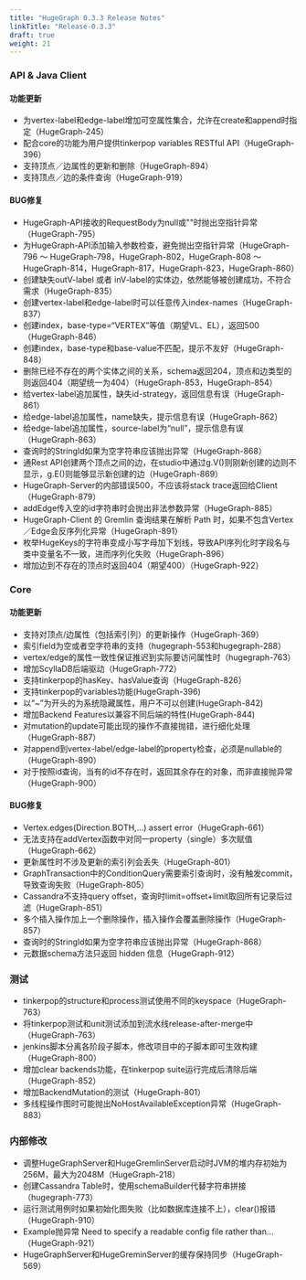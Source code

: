 ```yaml
---
title: "HugeGraph 0.3.3 Release Notes"
linkTitle: "Release-0.3.3"
draft: true
weight: 21
---
```


### API & Java Client

#### 功能更新
- 为vertex-label和edge-label增加可空属性集合，允许在create和append时指定（HugeGraph-245）
- 配合core的功能为用户提供tinkerpop variables RESTful API（HugeGraph-396）
- 支持顶点／边属性的更新和删除（HugeGraph-894）
- 支持顶点／边的条件查询（HugeGraph-919）
 
#### BUG修复
- HugeGraph-API接收的RequestBody为null或""时抛出空指针异常（HugeGraph-795）
- 为HugeGraph-API添加输入参数检查，避免抛出空指针异常（HugeGraph-796 ～ HugeGraph-798，HugeGraph-802，HugeGraph-808 ～ HugeGraph-814，HugeGraph-817，HugeGraph-823，HugeGraph-860）
- 创建缺失outV-label 或者 inV-label的实体边，依然能够被创建成功，不符合需求（HugeGraph-835）
- 创建vertex-label和edge-label时可以任意传入index-names（HugeGraph-837）
- 创建index，base-type=“VERTEX”等值（期望VL、EL），返回500（HugeGraph-846）
- 创建index，base-type和base-value不匹配，提示不友好（HugeGraph-848）
- 删除已经不存在的两个实体之间的关系，schema返回204，顶点和边类型的则返回404（期望统一为404）（HugeGraph-853，HugeGraph-854）
- 给vertex-label追加属性，缺失id-strategy，返回信息有误（HugeGraph-861）
- 给edge-label追加属性，name缺失，提示信息有误（HugeGraph-862）
- 给edge-label追加属性，source-label为“null”，提示信息有误（HugeGraph-863）
- 查询时的StringId如果为空字符串应该抛出异常（HugeGraph-868）
- 通Rest API创建两个顶点之间的边，在studio中通过g.V()则刚新创建的边则不显示，g.E()则能够显示新创建的边（HugeGraph-869）
- HugeGraph-Server的内部错误500，不应该将stack trace返回给Client（HugeGraph-879）
- addEdge传入空的id字符串时会抛出非法参数异常（HugeGraph-885）
- HugeGraph-Client 的 Gremlin 查询结果在解析 Path 时，如果不包含Vertex／Edge会反序列化异常（HugeGraph-891）
- 枚举HugeKeys的字符串变成小写字母加下划线，导致API序列化时字段名与类中变量名不一致，进而序列化失败（HugeGraph-896）
- 增加边到不存在的顶点时返回404（期望400）（HugeGraph-922）

### Core

#### 功能更新
- 支持对顶点/边属性（包括索引列）的更新操作（HugeGraph-369）
- 索引field为空或者空字符串的支持（hugegraph-553和hugegraph-288）
- vertex/edge的属性一致性保证推迟到实际要访问属性时（hugegraph-763）
- 增加ScyllaDB后端驱动（HugeGraph-772）
- 支持tinkerpop的hasKey、hasValue查询（HugeGraph-826）
- 支持tinkerpop的variables功能(HugeGraph-396)
- 以“~”为开头的为系统隐藏属性，用户不可以创建(HugeGraph-842)
- 增加Backend Features以兼容不同后端的特性(HugeGraph-844)
- 对mutation的update可能出现的操作不直接抛错，进行细化处理（HugeGraph-887）
- 对append到vertex-label/edge-label的property检查，必须是nullable的（HugeGraph-890）
- 对于按照id查询，当有的id不存在时，返回其余存在的对象，而非直接抛异常（HugeGraph-900）
 
#### BUG修复
- Vertex.edges(Direction.BOTH,...) assert error（HugeGraph-661）
- 无法支持在addVertex函数中对同一property（single）多次赋值（HugeGraph-662）
- 更新属性时不涉及更新的索引列会丢失（HugeGraph-801）
- GraphTransaction中的ConditionQuery需要索引查询时，没有触发commit，导致查询失败（HugeGraph-805）
- Cassandra不支持query offset，查询时limit=offset+limit取回所有记录后过滤（HugeGraph-851）
- 多个插入操作加上一个删除操作，插入操作会覆盖删除操作（HugeGraph-857）
- 查询时的StringId如果为空字符串应该抛出异常（HugeGraph-868）
- 元数据schema方法只返回 hidden 信息（HugeGraph-912） 

### 测试

- tinkerpop的structure和process测试使用不同的keyspace（HugeGraph-763）
- 将tinkerpop测试和unit测试添加到流水线release-after-merge中（HugeGraph-763）
- jenkins脚本分离各阶段子脚本，修改项目中的子脚本即可生效构建（HugeGraph-800）
- 增加clear backends功能，在tinkerpop suite运行完成后清除后端（HugeGraph-852）
- 增加BackendMutation的测试（HugeGraph-801）
- 多线程操作图时可能抛出NoHostAvailableException异常（HugeGraph-883）
 
### 内部修改
- 调整HugeGraphServer和HugeGremlinServer启动时JVM的堆内存初始为256M，最大为2048M（HugeGraph-218）
- 创建Cassandra Table时，使用schemaBuilder代替字符串拼接（hugegraph-773）
- 运行测试用例时如果初始化图失败（比如数据库连接不上），clear()报错（HugeGraph-910）
- Example抛异常 Need to specify a readable config file rather than...（HugeGraph-921）
- HugeGraphServer和HugeGreminServer的缓存保持同步（HugeGraph-569）
